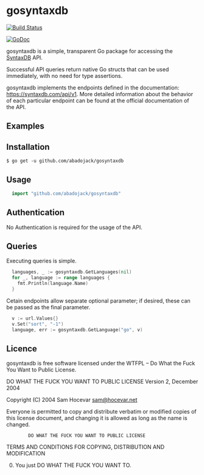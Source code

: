 # gosyntaxdb

[![Build Status](https://travis-ci.org/abadojack/gosyntaxdb.svg?branch=master)](https://travis-ci.org/abadojack/gosyntaxdb)

[![GoDoc](https://godoc.org/github.com/abadojack/gosyntaxdb?status.png)](http://godoc.org/github.com/abadojack/gosyntaxdb)

gosyntaxdb is a simple, transparent Go package for accessing the [SyntaxDB](https://syntaxdb.com/api/v1) API.

Successful API queries return native Go structs that can be used immediately, with no need for type assertions.

gosyntaxdb implements the endpoints defined in the documentation: https://syntaxdb.com/api/v1.
More detailed information about the behavior of each particular endpoint can be found at the official documentation of the API.

Examples
-------------

## Installation

	$ go get -u github.com/abadojack/gosyntaxdb

## Usage

```Go
  import "github.com/abadojack/gosyntaxdb"
```

## Authentication

No Authentication is required for the usage of the API.

## Queries

Executing queries is simple.
```Go
  languages, _ := gosyntaxdb.GetLanguages(nil)
  for _, language := range languages {
    fmt.Println(language.Name)
  }
```

Cetain endpoints allow separate optional parameter; if desired, these can be passed as the final parameter.
```Go
  v := url.Values{}
  v.Set("sort", "-1")
  language, err := gosyntaxdb.GetLanguage("go", v)
```

## Licence
gosyntaxdb is free software licensed under the WTFPL – Do What the Fuck You Want to Public License.

  DO WHAT THE FUCK YOU WANT TO PUBLIC LICENSE
          Version 2, December 2004

  Copyright (C) 2004 Sam Hocevar <sam@hocevar.net>

  Everyone is permitted to copy and distribute verbatim or modified
  copies of this license document, and changing it is allowed as long
  as the name is changed.

            DO WHAT THE FUCK YOU WANT TO PUBLIC LICENSE
   TERMS AND CONDITIONS FOR COPYING, DISTRIBUTION AND MODIFICATION

  0. You just DO WHAT THE FUCK YOU WANT TO.

